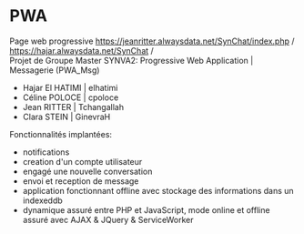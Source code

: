 # PWA
Page web progressive
 https://jeanritter.alwaysdata.net/SynChat/index.php /<br/>
 https://hajar.alwaysdata.net/SynChat /<br/>
Projet de Groupe Master SYNVA2: Progressive Web Application | Messagerie (PWA_Msg)
       <ul>
<li>Hajar El HATIMI | elhatimi </li>
<li>Céline POLOCE | cpoloce </li>
<li>Jean RITTER | Tchangallah </li>
<li>Clara STEIN | GinevraH </li>
      </ul>

Fonctionnalités implantées:
       <ul>
<li>notifications</li>
<li>creation d'un compte utilisateur</li>
<li>engagé une nouvelle conversation </li>
<li>envoi et reception de message </li>
<li>application fonctionnant offline avec stockage des informations dans un indexeddb </li>
<li>dynamique assuré entre PHP et JavaScript, mode online et offline assuré avec AJAX & JQuery & ServiceWorker </li>
        </ul>	      </ul>


